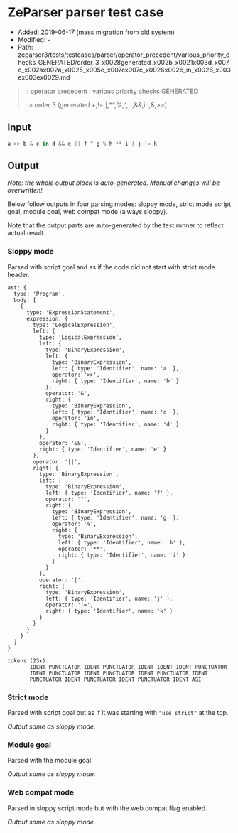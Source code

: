 # ZeParser parser test case

- Added: 2019-06-17 (mass migration from old system)
- Modified: -
- Path: zeparser3/tests/testcases/parser/operator_precedent/various_priority_checks_GENERATED/order_3_x0028generated_x002b_x0021x003d_x007c_x002ax002a_x0025_x005e_x007cx007c_x0026x0026_in_x0026_x003ex003ex0029.md

> :: operator precedent : various priority checks GENERATED
>
> ::> order 3 (generated +,!=,|,**,%,^,||,&&,in,&,>>)

## Input

`````js
a >> b & c in d && e || f ^ g % h ** i | j != k
`````

## Output

_Note: the whole output block is auto-generated. Manual changes will be overwritten!_

Below follow outputs in four parsing modes: sloppy mode, strict mode script goal, module goal, web compat mode (always sloppy).

Note that the output parts are auto-generated by the test runner to reflect actual result.

### Sloppy mode

Parsed with script goal and as if the code did not start with strict mode header.

`````
ast: {
  type: 'Program',
  body: [
    {
      type: 'ExpressionStatement',
      expression: {
        type: 'LogicalExpression',
        left: {
          type: 'LogicalExpression',
          left: {
            type: 'BinaryExpression',
            left: {
              type: 'BinaryExpression',
              left: { type: 'Identifier', name: 'a' },
              operator: '>>',
              right: { type: 'Identifier', name: 'b' }
            },
            operator: '&',
            right: {
              type: 'BinaryExpression',
              left: { type: 'Identifier', name: 'c' },
              operator: 'in',
              right: { type: 'Identifier', name: 'd' }
            }
          },
          operator: '&&',
          right: { type: 'Identifier', name: 'e' }
        },
        operator: '||',
        right: {
          type: 'BinaryExpression',
          left: {
            type: 'BinaryExpression',
            left: { type: 'Identifier', name: 'f' },
            operator: '^',
            right: {
              type: 'BinaryExpression',
              left: { type: 'Identifier', name: 'g' },
              operator: '%',
              right: {
                type: 'BinaryExpression',
                left: { type: 'Identifier', name: 'h' },
                operator: '**',
                right: { type: 'Identifier', name: 'i' }
              }
            }
          },
          operator: '|',
          right: {
            type: 'BinaryExpression',
            left: { type: 'Identifier', name: 'j' },
            operator: '!=',
            right: { type: 'Identifier', name: 'k' }
          }
        }
      }
    }
  ]
}

tokens (23x):
       IDENT PUNCTUATOR IDENT PUNCTUATOR IDENT IDENT IDENT PUNCTUATOR
       IDENT PUNCTUATOR IDENT PUNCTUATOR IDENT PUNCTUATOR IDENT
       PUNCTUATOR IDENT PUNCTUATOR IDENT PUNCTUATOR IDENT ASI
`````

### Strict mode

Parsed with script goal but as if it was starting with `"use strict"` at the top.

_Output same as sloppy mode._

### Module goal

Parsed with the module goal.

_Output same as sloppy mode._

### Web compat mode

Parsed in sloppy script mode but with the web compat flag enabled.

_Output same as sloppy mode._
